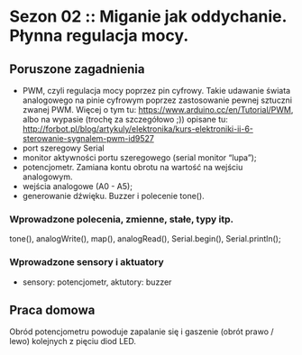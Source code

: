 # Sezon 02 :: Miganie jak oddychanie. Płynna regulacja mocy.

## Poruszone zagadnienia
- PWM, czyli regulacja mocy poprzez pin cyfrowy. Takie udawanie świata analogowego na pinie cyfrowym poprzez zastosowanie pewnej sztuczni zwanej PWM. Więcej o tym tu: https://www.arduino.cc/en/Tutorial/PWM, albo na wypasie (trochę za szczegółowo ;)) opisane tu: http://forbot.pl/blog/artykuly/elektronika/kurs-elektroniki-ii-6-sterowanie-sygnalem-pwm-id9527
- port szeregowy Serial
- monitor aktywności portu szeregowego (serial monitor “lupa”);
- potencjometr. Zamiana kontu obrotu na wartość na wejściu analogowym.
- wejścia analogowe (A0 - A5);
- generowanie dźwięku. Buzzer i polecenie tone().

### Wprowadzone polecenia, zmienne, stałe, typy itp.
tone(), analogWrite(), map(), analogRead(), Serial.begin(), Serial.println();

### Wprowadzone sensory i aktuatory
- sensory: potencjometr, aktutory: buzzer

## Praca domowa
Obród potencjometru powoduje zapalanie się i gaszenie (obrót prawo / lewo) kolejnych z pięciu diod LED.
